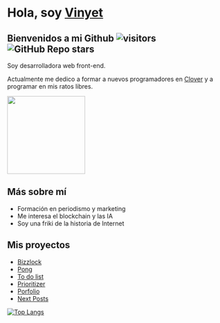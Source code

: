 # Hola, soy [Vinyet](https://www.linkedin.com/in/vinyetescribano/)

## Bienvenidos a mi Github ![visitors](https://visitor-badge.glitch.me/badge?page_id=${251380561}) ![GitHub Repo stars](https://img.shields.io/github/stars/vinyet/bizzlock?style=social)

Soy desarrolladora web front-end.

Actualmente me dedico a formar a nuevos programadores en [Clover](http://cloverlab.es/) y a programar en mis ratos libres.

<img height="180em" src="https://github-readme-stats.vercel.app/api?username=Vinyet&show_icons=true&theme=dracula&hide_border=true&&count_private=true&include_all_commits=true" />

## Más sobre mí

- Formación en periodismo y marketing 
- Me interesa el blockchain y las IA
- Soy una friki de la historia de Internet


## Mis proyectos

- [Bizzlock](https://github.com/Vinyet/bizzlock/tree/master/bizzlock-app)
- [Pong](https://github.com/Vinyet/pong/tree/master)
- [To do list](https://github.com/Vinyet/todotoday)
- [Prioritizer](https://github.com/Vinyet/prioritizer)
- [Porfolio](https://github.com/Vinyet/porfolio)
- [Next Posts](https://github.com/Vinyet/next-posts)

[![Top Langs](https://github-readme-stats.vercel.app/api/top-langs/?username=Vinyet&show_icons=true&theme=dracula&hide_border=true)](https://github.com/Vinyet/github-readme-stats)
